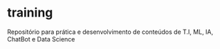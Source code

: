 # training
Repositório para prática e desenvolvimento de conteúdos de T.I, ML, IA, ChatBot e Data Science
